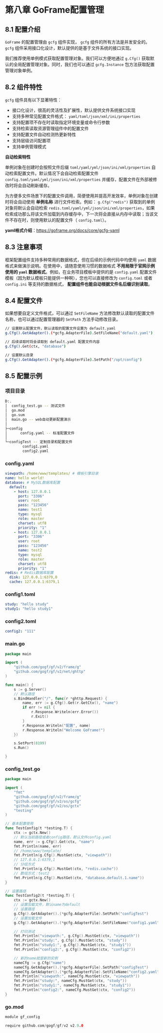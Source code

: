# 第八章 GoFrame配置管理

## 8.1 配置介绍

`GoFrame` 的配置管理由 `gcfg` 组件实现， `gcfg` 组件的所有方法是并发安全的。 `gcfg` 组件采用接口化设计，默认提供的是基于文件系统的接口实现。

我们推荐使用单例模式获取配置管理对象。我们可以方便地通过 `g.Cfg()` 获取默认的全局配置管理对象。同时，我们也可以通过 `gcfg.Instance` 包方法获取配置管理对象单例。

## 8.2 组件特性

`gcfg` 组件具有以下显著特性：

- 接口化设计，很高的灵活性及扩展性，默认提供文件系统接口实现
- 支持多种常见配置文件格式： `yaml/toml/json/xml/ini/properties`
- 支持配置项不存在时读取指定环境变量或命令行参数
- 支持检索读取资源管理组件中的配置文件
- 支持配置文件自动检测热更新特性
- 支持层级访问配置项
- 支持单例管理模式

**自动检索特性**

单例对象在创建时会按照文件后缀 `toml/yaml/yml/json/ini/xml/properties` 自动检索配置文件。默认情况下会自动检索配置文件 `config.toml/yaml/yml/json/ini/xml/properties` 并缓存，配置文件在外部被修改时将会自动刷新缓存。

为方便多文件场景下的配置文件调用，简便使用并提高开发效率，单例对象在创建时将会自动使用 **单例名称** 进行文件检索。例如： `g.Cfg("redis")` 获取到的单例对象将默认会自动检索 `redis.toml/yaml/yml/json/ini/xml/properties`，如果检索成功那么将该文件加载到内存缓存中，下一次将会直接从内存中读取；当该文件不存在时，则使用默认的配置文件（ `config.toml`）。

**yaml格式介绍**：https://goframe.org/docs/core/gcfg-yaml

## 8.3 注意事项

框架配置组件支持多种常用的数据格式，但在后续的示例代码中均使用 `yaml` 数据格式来做演示说明。在使用中，请随意使用习惯的数据格式 **不用局限于官网示例使用的 `yaml` 数据格式**。例如，在业务项目模板中提供的是 `config.yaml` 配置文件模板（因为默认模板只能提供一种啊），您也可以直接修改为 `config.toml` 或者 `config.ini` 等支持的数据格式， **配置组件也能自动根据文件名后缀识别读取**。

## 8.4 配置文件

如果想要自定义文件格式，可以通过 `SetFileName` 方法修改默认读取的配置文件名称，也可以通过配置管理器的 `SetPath` 方法手动修改目录。

```bash
// 设置默认配置文件，默认读取的配置文件设置为 default.yaml
g.Cfg().GetAdapter().(*gcfg.AdapterFile).SetFileName("default.yaml")

// 后续读取时将会读取到 default.yaml 配置文件内容
g.Cfg().Get(ctx, "database")

// 设置默认目录
g.Cfg().GetAdapter().(*gcfg.AdapterFile).SetPath("/opt/config")
```

## 8.5 配置示例

### 项目目录

```bash
D:.
│  config_test.go -- 测试文件
│  go.mod
│  go.sum
│  main.go -- web自动更新配置演示
│
├─config
│      config.yaml -- 标准配置文件
│
└─configTest -- 定制目录和配置文件
        config1.yaml  
        config2.yaml
```

### config.yaml

```yaml
viewpath: /home/www/templates/ # 模板引擎目录
name: hello world!
database: # MySQL数据库配置
  default:
    - host: 127.0.0.1
      port: "3306"
      user: root
      pass: "123456"
      name: test1
      type: mysql
      role: master
      charset: utf8
      priority: "1"
    - host: 127.0.0.1
      port: "3306"
      user: root
      pass: "123456"
      name: test2
      type: mysql
      role: master
      charset: utf8
      priority: "1"
redis: # Redis数据库配置
  disk: 127.0.0.1:6379,0
  cache: 127.0.0.1:6379,1
```

### config1.toml

```yaml
study: "hello study"
study1: "hello study1"
```

### config2.toml

```yaml
config2: "111"
```

### main.go

```go
package main

import (
	"github.com/gogf/gf/v2/frame/g"
	"github.com/gogf/gf/v2/net/ghttp"
)

func main() {
	s := g.Server()
	// 默认路径
	s.BindHandler("/", func(r *ghttp.Request) {
		name, err := g.Cfg().Get(r.GetCtx(), "name")
		if err != nil {
			r.Response.Writeln(err.Error())
			r.Exit()
		}
		r.Response.Writeln("配置", name)
		r.Response.Writeln("Welcome GoFrame!")
	})

	s.SetPort(8199)
	s.Run()

}
```

### config_test.go

```go
package main

import (
	"fmt"
	"github.com/gogf/gf/v2/frame/g"
	"github.com/gogf/gf/v2/os/gcfg"
	"github.com/gogf/gf/v2/os/gctx"
	"testing"
)

// 基本配置使用
func TestConfig(t *testing.T) {
	ctx := gctx.New()
	// 默认当前路径或者config路径，默认文件config.yaml
	name, err := g.Cfg().Get(ctx, "name")
	fmt.Println(name, err)
	// /home/www/template/
	fmt.Println(g.Cfg().MustGet(ctx, "viewpath"))
	// 127.0.0.1:6379,1
	// 分组方式
	fmt.Println(g.Cfg().MustGet(ctx, "redis.cache"))
	// 数组方式：test2
	fmt.Println(g.Cfg().MustGet(ctx, "database.default.1.name"))
}

// 设置路径
func TestConfig2(t *testing.T) {
	ctx := gctx.New()
	// 设置加载文件，默认name为default
	// 设置路径
	g.Cfg().GetAdapter().(*gcfg.AdapterFile).SetPath("configTest")
	// 设置加载文件
	g.Cfg().GetAdapter().(*gcfg.AdapterFile).SetFileName("config1.yaml")

	// 打印测试
	fmt.Println("viewpath:", g.Cfg().MustGet(ctx, "viewpath"))
	fmt.Println("study:", g.Cfg().MustGet(ctx, "study"))
	fmt.Println("study1:", g.Cfg().MustGet(ctx, "study1"))
	fmt.Println("config2:", g.Cfg().MustGet(ctx, "config2"))

	// 新的name就是新的实例
	nameCfg := g.Cfg("name")
	nameCfg.GetAdapter().(*gcfg.AdapterFile).SetPath("configTest")
	nameCfg.GetAdapter().(*gcfg.AdapterFile).SetFileName("config2.yaml")
	fmt.Println("viewpath:", nameCfg.MustGet(ctx, "viewpath"))
	fmt.Println("study:", nameCfg.MustGet(ctx, "study"))
	fmt.Println("study1:", nameCfg.MustGet(ctx, "study1"))
	fmt.Println("config2:", nameCfg.MustGet(ctx, "config2"))
}

```

### go.mod

```go
module gf_config

require github.com/gogf/gf/v2 v2.9.0
```

